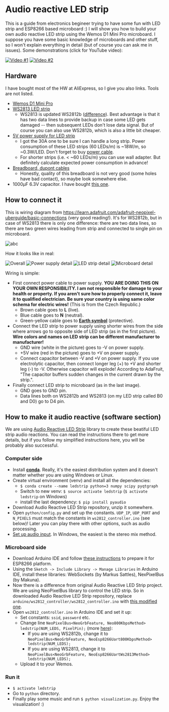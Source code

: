 # Audio reactive LED strip
This is a guide from electronics begineer trying to have some fun with LED strip and ESP8266 based microboard :) I will show you how to build your own audio reactive LED strip using the Wemos D1 Mini Pro microboard. I suppose you have some basic knowledge of microboards and other stuff, so I won't explain everything in detail (but of course you can ask me in issues). Some demonstrations (click for YouTube video):

[![Video #1](https://img.youtube.com/vi/WMm4V7VpMeQ/0.jpg)](https://www.youtube.com/watch?v=WMm4V7VpMeQ)
[![Video #2](https://img.youtube.com/vi/8EOnbsJb-b4/0.jpg)](https://www.youtube.com/watch?v=https://youtu.be/8EOnbsJb-b4)

## Hardware
I have bought most of the HW at AliExpress, so I give you also links. Tools are not listed.

- [Wemos D1 Mini Pro](https://www.aliexpress.com/store/1331105?spm=a2g0s.9042311.0.0.AFiCMF)
- [WS2813 LED strip](https://www.aliexpress.com/item/1m-4m-5m-WS2813-Dual-signal-wires-30-60-pixels-leds-m-Smart-led-pixel-strip/32699391341.html?spm=a2g0s.9042311.0.0.AFiCMF)
  - WS2813 is updated WS2812b ([difference](https://www.elecrow.com/blog/ws2813-vs-ws2812/)). Best advantage is that it has two data lines to provide backup in case some LED gets damaged -- then subsequent LEDs don't lose data signal. But of course you can also use WS2812b, which is also a little bit cheaper.
- [5V power supply for LED strip](https://www.aliexpress.com/item/5V-2A-3A-4A-5A-8A-10A-12A-20A-30A-40A-60A-Switch-LED-Power-Supply/32670505021.html?spm=a2g0s.9042311.0.0.AFiCMF)
  - I got the 30A one to be sure I can handle a long strip. Power consumption of these LED strips (60 LEDs/m) is ~18W/m, so ~0.3W/LED. Don't forget to buy [power cable](https://images.obi.cz/product/CZ/1500x1500/468962_1.jpg).
  - For shorter strips (i.e. < ~60 LEDs/m) you can use wall adapter. But definitely calculate expected power consumption in advance!
- [Breadboard, dupont cables](https://landzoelectronic.aliexpress.com/store/428351?spm=a2g0s.9042311.0.0.AFiCMF)
  - Honestly, quality of this breadboard is not very good (some holes have bad contact), so maybe look somewhere else.
- 1000μF 6.3V capacitor. I have bought [this one](https://www.gme.cz/ce-1000u-6-3vit-hit-exr-8x12-rm3-5-bulk).

## How to connect it
This is wiring diagram from https://learn.adafruit.com/adafruit-neopixel-uberguide/basic-connections (very good reading!). It's for WS2812b, but in case of WS2813 there is only one difference: there are two data lines, so there are two green wires leading from strip and connected to single pin on microboard.

![abc](https://cdn-learn.adafruit.com/assets/assets/000/030/892/original/leds_Wiring-Diagram.png?1456961114)

How it looks like in real:

![Overall](https://ctrlv.cz/shots/2017/11/26/WyfY.png)
![Power supply detail](https://ctrlv.cz/shots/2017/11/26/qfGA.png)
![LED strip detail](https://ctrlv.cz/shots/2017/11/27/7Fai.png)
![Microboard detail](https://ctrlv.cz/shots/2017/11/26/gSdd.png)

Wiring is simple:
- First connect power cable to power supply. **YOU ARE DOING THIS ON YOUR OWN RESPONSIBILITY. I am not responsible for damage to your health or property. If you aren't sure how to properly connect it, leave it to qualified electrician. Be sure your country is using same color schema for electric wires!** (This is from the Czech Republic.)
  - Brown cable goes to **L** (live).
  - Blue cable goes to **N** (neutral).
  - Green-yellow cable goes to [**Earth symbol**](http://www.clker.com/cliparts/4/4/d/4/12236156551925934261rsamurti_RSA_IEC_Ground_Symbol.svg.hi.png) (protective).
- Connect the LED strip to power supply using shorter wires from the side where arrows go to opposite side of LED strip (as in the first picture). **Wire colors and names on LED strip can be different manufacturer to manufacturer!**
  - GND wire (white in the picture) goes to -V on power supply.
  - +5V wire (red in the picture) goes to +V on power supply.
  - Connect capacitor between -V and +V on power supply. If you use electrolytic capacitor, then connect longer leg (+) to +V and shorter leg (-) to -V. Otherwise capacitor will explode! According to AdaFruit, "The capacitor buffers sudden changes in the current drawn by the strip.".
- Finally connect LED strip to microboard (as in the last image).
  - GND goes to GND pin.
  - Data lines both on WS2812b and WS2813 (on my LED strip called B0 and D0) go to D4 pin.
  
## How to make it audio reactive (software section)
We are using [Audio Reactive LED Strip](https://github.com/scottlawsonbc/audio-reactive-led-strip) library to create these beatiful LED strip audio reactions. You can read the instructions there to get more details, but if you follow my simplified instructions here, you will be probably also successful.

### Computer side
- Install [**conda**](https://conda.io/miniconda.html). Really, it's the easiest distribution system and it doesn't matter whether you are using Windows or Linux.
- Create virtual environment (venv) and install all the dependencies:
  - `$ conda create --name ledstrip python=3 numpy scipy pyqtgraph`
  - Switch to new venv: `$ source activate ledstrip` (`$ activate ledstrip` on Windows)
  - install the last dependency: `$ pip install pyaudio`
- Download Audio Reactive LED Strip repository, unzip it somewhere.
- Open `python/config.py` and set up the constants. `UDP_IP`, `UDP_PORT` and `N_PIXELS` must match the constants in `ws2812_controller.ino` (see below)! Later you can play there with other options, such as audio processing.
- [Set up audio input](https://github.com/scottlawsonbc/audio-reactive-led-strip#audio-input). In Windows, the easiest is the stereo mix method.

### Microboard side
- Download Arduino IDE and follow [these instructions](https://github.com/esp8266/Arduino#installing-with-boards-manager) to prepare it for ESP8266 platform.
- Using the `Sketch -> Include Library -> Manage Libraries` in Arduino IDE, install these libraries: WebSockets (by Markus Sattles), NexPixelBus (by Makuna).
- Now there is a difference from original Audio Reactive LED Strip project. We are using NeoPixelBus library to control the LED strip. So in downloaded Audio Reactive LED Strip repository, replace `arduino/ws2812_controller/ws2812_controller.ino` with [this modified one](https://github.com/joeybab3/audio-reactive-led-strip/blob/master/arduino/ws2812_controller/ws2812_controller.ino).
- Open `ws2812_controller.ino` in Arduino IDE and set it up:
  - Set constants: `ssid`, `password` etc.
  - Change line `NeoPixelBus<NeoGrbFeature, Neo800KbpsMethod> ledstrip(NUM_LEDS, PixelPin);` (more [here](https://github.com/Makuna/NeoPixelBus/wiki/NeoPixelBus-object)):
    - If you are using WS2812b, change it to `NeoPixelBus<NeoGrbFeature, NeoEsp8266Uart800KbpsMethod> ledstrip(NUM_LEDS);`
    - If you are using WS2813, change it to `NeoPixelBus<NeoGrbFeature, NeoEsp8266UartWs2813Method> ledstrip(NUM_LEDS);`
  - Upload it to your Wemos.
  
### Run it
- `$ activate ledstrip`
- Go to `python` directory.
- Finally play some music and run `$ python visualization.py`. Enjoy the visualization! :)
